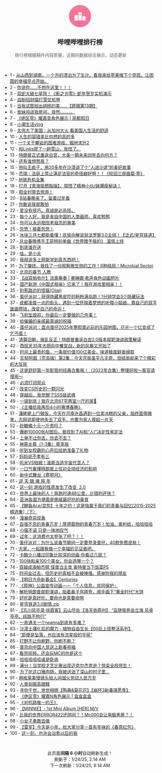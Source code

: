 <div align="center">
    <img src="./assets/icon_rank.png" alt="logo" />
    <h2>哔哩哔哩排行榜</h>
</div>

> 排行榜根据稿件内容质量，近期的数据综合展示，动态更新

<br />

<ul><li><span>1 - <a href=https://www.bilibili.com/BV13uf8YxEDV target=_blank>从山西到湖南，一个月的漂泊为了生计。看我来给苹果摊下个早班，让团圆的幸福早点开始。</a></span></li><li><span>2 - <a href=https://www.bilibili.com/BV1zdw6eyExk target=_blank>你说你……不想在这里！！！</a></span></li><li><span>3 - <a href=https://www.bilibili.com/BV1UpwaeNESx target=_blank>双蛇大破七星阵！《影之刃零》蛇年贺岁实机演示</a></span></li><li><span>4 - <a href=https://www.bilibili.com/BV1pEwvevEYU target=_blank>自制招财猫打雪仗机甲</a></span></li><li><span>5 - <a href=https://www.bilibili.com/BV1PQwHevEkX target=_blank>当我试图拍出胡桃的美……【原摄第13期】</a></span></li><li><span>6 - <a href=https://www.bilibili.com/BV13bfbYXE4N target=_blank>我妹闯进我房间，竟然。。。。。。</a></span></li><li><span>7 - <a href=https://www.bilibili.com/BV1nnwHedEZL target=_blank>《绝区零》耀嘉音角色展示&nbsp;|&nbsp;丽都假日</a></span></li><li><span>8 - <a href=https://www.bilibili.com/BV1bDftYUEEm target=_blank>小潮生活vlog</a></span></li><li><span>9 - <a href=https://www.bilibili.com/BV1w2fbY3EnC target=_blank>太伟大了美国：从加州大火&nbsp;看美国人生活的舒适</a></span></li><li><span>10 - <a href=https://www.bilibili.com/BV1mPwMeFEPX target=_blank>人生的容错率比你想的高的多</a></span></li><li><span>11 - <a href=https://www.bilibili.com/BV1KpfaYsEhx target=_blank>一个关于攀岩的困难游戏，掘地求升2</a></span></li><li><span>12 - <a href=https://www.bilibili.com/BV1fQwme8Eqt target=_blank>和Links爬了一趟雪山，我悟了。</a></span></li><li><span>13 - <a href=https://www.bilibili.com/BV1Q7wpe2E45 target=_blank>特朗普正式重返白宫，大美一朝未来四年去向何方？</a></span></li><li><span>14 - <a href=https://www.bilibili.com/BV1ZofhY3EbR target=_blank>还有谁想熬夜？</a></span></li><li><span>15 - <a href=https://www.bilibili.com/BV1cjwhenE9t target=_blank>他叫王疯子，用20多年在沙漠讲了个“人进沙退”的美好故事</a></span></li><li><span>16 - <a href=https://www.bilibili.com/BV1B3wmeZELx target=_blank>杰瑞：法庭上禁止满足法官的奇怪癖好啊！！《轮回三部曲篇·壹》</a></span></li><li><span>17 - <a href=https://www.bilibili.com/BV1U5wUeyEPi target=_blank>地铁危机全集</a></span></li><li><span>18 - <a href=https://www.bilibili.com/BV1Z4wYenEGB target=_blank>打开【青海摇燃脂操】，顿悟了精神小伙/妹爆瘦秘诀！</a></span></li><li><span>19 - <a href=https://www.bilibili.com/BV1n6waeXEgG target=_blank>把全村带去旅游！</a></span></li><li><span>20 - <a href=https://www.bilibili.com/BV1ckw1efEvP target=_blank>B站春晚来了，留着过年看</a></span></li><li><span>21 - <a href=https://www.bilibili.com/BV1dFf8YhEjD target=_blank>你敢说我就敢拍</a></span></li><li><span>22 - <a href=https://www.bilibili.com/BV19iwYe5Eym target=_blank>爱没有技巧，真诚是必杀技。</a></span></li><li><span>23 - <a href=https://www.bilibili.com/BV1yjw2evEi1 target=_blank>每个人好，我是来自中国的人类画师，喜欢鸭鸭</a></span></li><li><span>24 - <a href=https://www.bilibili.com/BV1kJwHe4EKg target=_blank>你可以永远相信老祖宗的审美</a></span></li><li><span>25 - <a href=https://www.bilibili.com/BV1J9fhY5EhW target=_blank>忽悠！接着忽悠！</a></span></li><li><span>26 - <a href=https://www.bilibili.com/BV1VxfhYYEGi target=_blank>冰块三月七都能看懂！欢愉向解说翁法罗斯3.0主线！【泛式/星穹铁道】</a></span></li><li><span>27 - <a href=https://www.bilibili.com/BV1z4fxY4EPi target=_blank>总台春晚携手王菲特别单曲《世界赠予我的》&nbsp;温情上线</a></span></li><li><span>28 - <a href=https://www.bilibili.com/BV17Dwee9E9Q target=_blank>到底谁在送</a></span></li><li><span>29 - <a href=https://www.bilibili.com/BV1ruwBeME5y target=_blank>哇，是小夫</a></span></li><li><span>30 - <a href=https://www.bilibili.com/BV1SAwGejEeo target=_blank>我就说多上网能学到真东西吧！</a></span></li><li><span>31 - <a href=https://www.bilibili.com/BV1DrwHeGEYp target=_blank>为了赚钱，我找了一份观察微生物的工作！6种结局！Microbial&nbsp;Sector</a></span></li><li><span>32 - <a href=https://www.bilibili.com/BV1XUwze8ERW target=_blank>北京的春节&nbsp;人教</a></span></li><li><span>33 - <a href=https://www.bilibili.com/BV1q3cteAEXK target=_blank>【战双帕弥什】流离叠奏&nbsp;|&nbsp;赛琳娜·希声角色动画短片</a></span></li><li><span>34 - <a href=https://www.bilibili.com/BV19YwheBE4h target=_blank>国产新游《中国式相亲》它来了！我在游戏里相亲！！</a></span></li><li><span>35 - <a href=https://www.bilibili.com/BV1bZw8eYEo6 target=_blank>别惹路边的怪猫(Oiiai)</a></span></li><li><span>36 - <a href=https://www.bilibili.com/BV1xUwHeqEYg target=_blank>蛋仔派对：获得隐藏黑皮吓的粉粉满岛跑！1分钟学会3个隐藏玩法</a></span></li><li><span>37 - <a href=https://www.bilibili.com/BV1DpwpeVEgm target=_blank>成都凌晨一点的街头，遇到一位怀揣着梦想的听障小姑娘，靠自己的双手画画攒钱，改变自己的命运！</a></span></li><li><span>38 - <a href=https://www.bilibili.com/BV134wmemE5C target=_blank>飞机坠毁前，你最后一定要做的几件事！</a></span></li><li><span>39 - <a href=https://www.bilibili.com/BV1QAftYDEWP target=_blank>给催婚的亲戚最真诚的祝福</a></span></li><li><span>40 - <a href=https://www.bilibili.com/BV1iWwke5ERs target=_blank>蛋仔派对：盘点蛋仔2025年寒假里必玩的乐园地图，花光一个亿变成了乞丐蛋！</a></span></li><li><span>41 - <a href=https://www.bilibili.com/BV1ACfbYVEwm target=_blank>清算旧朝，拨乱反正！特朗普重返白宫2.0版本就职演讲政策解读</a></span></li><li><span>42 - <a href=https://www.bilibili.com/BV1rRwheWEUH target=_blank>西班牙35年大厨向中餐宣战，新的风暴又开始了</a></span></li><li><span>43 - <a href=https://www.bilibili.com/BV1Rpw4efEtZ target=_blank>时间上最贵的鱼，一条就价值100亿美金，味道极度鲜香绵软</a></span></li><li><span>44 - <a href=https://www.bilibili.com/BV12awpeMEfG target=_blank>瓦努阿图（荒岛版）第2集：今天开局虽平凡无奇，但结局却来了个精彩的大反转</a></span></li><li><span>45 - <a href=https://www.bilibili.com/BV1TQwYeNE8j target=_blank>这是舒舒第一年配音的经典合集哦！（2022年合集）整理好啦～客官请慢用～</a></span></li><li><span>46 - <a href=https://www.bilibili.com/BV1tvwPepE86 target=_blank>必须打动观众</a></span></li><li><span>47 - <a href=https://www.bilibili.com/BV18ew6efEF5 target=_blank>改变CS历史的一颗闪光</a></span></li><li><span>48 - <a href=https://www.bilibili.com/BV1mLftYkEPA target=_blank>穿越后，我觉醒了SSS级武魂</a></span></li><li><span>49 - <a href=https://www.bilibili.com/BV1rDwbeEEzH target=_blank>一镜到底丨我在北京67平两室一厅的家🏡</a></span></li><li><span>50 - <a href=https://www.bilibili.com/BV1dgwaeVE2c target=_blank>《主播给我再剪4小时赛博春晚》</a></span></li><li><span>51 - <a href=https://www.bilibili.com/BV1UEw8eFEJ2 target=_blank>潘姥姥上门做饭，今天在河南许昌遇到一位卖冰糕的父亲，始终面带微笑，志刚说即使他失去了双手，也要为家人撑起一片天</a></span></li><li><span>52 - <a href=https://www.bilibili.com/BV1Hvw8eEEZJ target=_blank>砂糖橘十元一斤贵吗？</a></span></li><li><span>53 - <a href=https://www.bilibili.com/BV1oXwmefEYy target=_blank>爆刷10000张AI图后，我找到了AI和“人I”决定性鉴定法</a></span></li><li><span>54 - <a href=https://www.bilibili.com/BV1xpwzeEEuh target=_blank>上单不让你去，你去不去？</a></span></li><li><span>55 - <a href=https://www.bilibili.com/BV1RxwbevEZx target=_blank>神算炎尊（1-3集）尊享版</a></span></li><li><span>56 - <a href=https://www.bilibili.com/BV1t3wWe6EuV target=_blank>听到女校霸的心声后给她准备了礼物</a></span></li><li><span>57 - <a href=https://www.bilibili.com/BV1ESf4YhEHt target=_blank>妈妈说不孝有三</a></span></li><li><span>58 - <a href=https://www.bilibili.com/BV1fWwYepE1V target=_blank>叽米VS帕姆！谁能当选宇宙代言人？</a></span></li><li><span>59 - <a href=https://www.bilibili.com/BV174wHeQEiP target=_blank>一口气看懂特朗普上任对全球经济的影响</a></span></li><li><span>60 - <a href=https://www.bilibili.com/BV1ocfaYBEo8 target=_blank>新中式舞台《寄明月》</a></span></li><li><span>61 - <a href=https://www.bilibili.com/BV1ZxwheVEFv target=_blank>逆&nbsp;天&nbsp;银&nbsp;魂&nbsp;拜&nbsp;年</a></span></li><li><span>62 - <a href=https://www.bilibili.com/BV1NowxemEoC target=_blank>这一刻&nbsp;游戏的性质发生了改变&nbsp;&nbsp;2.0</a></span></li><li><span>63 - <a href=https://www.bilibili.com/BV1LhwYeUEex target=_blank>世界上最快的人！奔跑时速48公里，比猎豹还快？</a></span></li><li><span>64 - <a href=https://www.bilibili.com/BV1uEwrefEwD target=_blank>亚洲各国方便面是挪威最好吃的美食</a></span></li><li><span>65 - <a href=https://www.bilibili.com/BV1iewWeREA1 target=_blank>【鲤鱼Ace/混剪】十年之约！这是独属于我们的青春与回忆[2015-2025精选集]（下）</a></span></li><li><span>66 - <a href=https://www.bilibili.com/BV1fPwpexEdc target=_blank>漫展奇异现象</a></span></li><li><span>67 - <a href=https://www.bilibili.com/BV195wCegEyC target=_blank>自强不息的青春万岁！厚德载物的青春万岁！加油，奥利给，哈哈哈哈</a></span></li><li><span>68 - <a href=https://www.bilibili.com/BV1JCfiY4Edz target=_blank>小猫不语&nbsp;只是一味地叹气</a></span></li><li><span>69 - <a href=https://www.bilibili.com/BV1CxfaYHEo6 target=_blank>过年：这消费也太夸张了吧？！！</a></span></li><li><span>70 - <a href=https://www.bilibili.com/BV1m8wpeBEYP target=_blank>蛋仔派对：为什么说春节期间一定要登录蛋仔，40款免费皮肤！</a></span></li><li><span>71 - <a href=https://www.bilibili.com/BV1ArfbYyESz target=_blank>大家，一起跟我做一个幸福的见证者吧。</a></span></li><li><span>72 - <a href=https://www.bilibili.com/BV1ZgwseFEfN target=_blank>卡酷少儿播过印象比较深的动画,你看过几部？</a></span></li><li><span>73 - <a href=https://www.bilibili.com/BV17ZwBevEYt target=_blank>100块和亲100个美女，你会选哪一个？</a></span></li><li><span>74 - <a href=https://www.bilibili.com/BV1Rff4YWE8E target=_blank>穿越成海帕杰顿&nbsp;怪兽当主食&nbsp;奥特曼当下饭菜P5</a></span></li><li><span>75 - <a href=https://www.bilibili.com/BV1GQw8eqEjK target=_blank>时间会过去，但历史的真相不会被掩埋。感谢你我的朋友</a></span></li><li><span>76 - <a href=https://www.bilibili.com/BV1FYwTeHEQv target=_blank>【明日方舟新春会】Centuries</a></span></li><li><span>77 - <a href=https://www.bilibili.com/BV1CDwbeEE46 target=_blank>《原神》公益宣传动画——「个人信息，共同保护」</a></span></li><li><span>78 - <a href=https://www.bilibili.com/BV1JLwbeVEZP target=_blank>解析特朗普就职演讲，指着鼻子骂拜登，顺手画下“黄金时代”大饼</a></span></li><li><span>79 - <a href=https://www.bilibili.com/BV1UiwbeZEwo target=_blank>好吃是真好吃，要命也是真要命啊</a></span></li><li><span>80 - <a href=https://www.bilibili.com/BV1iBf8YvEtq target=_blank>星穹铁道3.0剧情.zip</a></span></li><li><span>81 - <a href=https://www.bilibili.com/BV1Y5wae6EEb target=_blank>【忘川风华录·徐霞客】云山尽处【洛天依原创】&nbsp;“且随我奔岳立海&nbsp;风骨亭亭，歧路不拘行”</a></span></li><li><span>82 - <a href=https://www.bilibili.com/BV1p5cfeaEia target=_blank>一命通关一个iwanna到底有多难？</a></span></li><li><span>83 - <a href=https://www.bilibili.com/BV17Mwpe9E3P target=_blank>沙漠土壤化后的魔力&nbsp;-&nbsp;植物自由生长【00后上班整活系列】</a></span></li><li><span>84 - <a href=https://www.bilibili.com/BV1U2wce7Eu5 target=_blank>“即便是坠落，也应该有流星般的华丽”</a></span></li><li><span>85 - <a href=https://www.bilibili.com/BV1Aww4e5ErE target=_blank>打野不让你刷野，你刷不刷？</a></span></li><li><span>86 - <a href=https://www.bilibili.com/BV1TGftY1EFD target=_blank>普京向中国人民送上新春祝福</a></span></li><li><span>87 - <a href=https://www.bilibili.com/BV1NBwmegEin target=_blank>看完视频，还会玩MC的你是这个</a></span></li><li><span>88 - <a href=https://www.bilibili.com/BV1c5wheQE9e target=_blank>哈哈哈哈哈谁是卧底</a></span></li><li><span>89 - <a href=https://www.bilibili.com/BV1EmrSYJE3F target=_blank>满分！当学校才艺比赛出现迈克尔杰克逊？惊呆全校师生！</a></span></li><li><span>90 - <a href=https://www.bilibili.com/BV1MPwhebEL7 target=_blank>为了吃这口猪肉肠，我被送进了深山的村子里…</a></span></li><li><span>91 - <a href=https://www.bilibili.com/BV1ijr6YUEfB target=_blank>用格莱美慢镜头拍人间烟火劳动人民万岁</a></span></li><li><span>92 - <a href=https://www.bilibili.com/BV12jwUeVES5 target=_blank>人类驯服高跟鞋</a></span></li><li><span>93 - <a href=https://www.bilibili.com/BV1yiwpeeECe target=_blank>寻你千世，世世相随【陶典&amp;菊花花】【崩坏3新春琪愿季】</a></span></li><li><span>94 - <a href=https://www.bilibili.com/BV1Rdf4YxEJ9 target=_blank>《绝区零》耀嘉N角色展示&nbsp;|&nbsp;盒盒盒盒</a></span></li><li><span>95 - <a href=https://www.bilibili.com/BV1MUwWeLEfc target=_blank>《对抗路唯一的王》</a></span></li><li><span>96 - <a href=https://www.bilibili.com/BV1fLwbeGETn target=_blank>【MINNIE】-&nbsp;1st&nbsp;Mini&nbsp;Album&nbsp;[HER]&nbsp;M/V</a></span></li><li><span>97 - <a href=https://www.bilibili.com/BV1Ttw1euESL target=_blank>比我的世界ERROR422还阴间？！Mc000会让电脑黑屏？！</a></span></li><li><span>98 - <a href=https://www.bilibili.com/BV1eQw8eqEP6 target=_blank>小女子勇敢去做</a></span></li><li><span>99 - <a href=https://www.bilibili.com/BV175fbYAEHk target=_blank>【雷军】今天是小年，给大家分享一首有年味的《春意红包》</a></span></li><li><span>100 - <a href=https://www.bilibili.com/BV1awwWe2EbE target=_blank>这一刻，也许会治愈以后的我</a></span></li></ul>

<br />

<p align=center>此页面<strong>间隔 6 小时</strong>自动刷新生成！<br>刷新于：1/24/25, 2:14 AM<br>下一次刷新：1/24/25, 8:14 AM</p>
